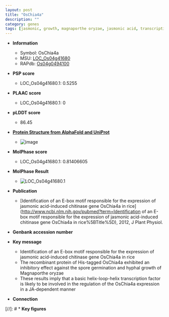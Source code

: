 ```yaml
---
layout: post
title: "OsChia4a"
description: ""
category: genes
tags: [jasmonic, growth, magnaporthe oryzae, jasmonic acid, transcription factor]
---
```


* **Information**  
    + Symbol: OsChia4a  
    + MSU: [LOC_Os04g41680](http://rice.plantbiology.msu.edu/cgi-bin/ORF_infopage.cgi?orf=LOC_Os04g41680)  
    + RAPdb: [Os04g0494100](http://rapdb.dna.affrc.go.jp/viewer/gbrowse_details/irgsp1?name=Os04g0494100)  

* **PSP score**  
    + LOC_Os04g41680.1: 0.5255 

* **PLAAC score**  
    + LOC_Os04g41680.1: 0 

* **pLDDT score**
    + 86.45

* **[Protein Structure from AlphaFold and UniProt](https://www.uniprot.org/uniprotkb/Q7Y1Z0/entry#structure)**
    + ![image](https://ricepsp.github.io/images/Q7/AF-Q7Y1Z0-F1.png)

* **MolPhase score**
    + LOC_Os04g41680.1: 0.81406605

* **MolPhase Result**
    + ![LOC_Os04g41680.1](https://304243504.github.io/Pictures/LOC_Os04g/LOC_Os04g41680.1.png)

* **Publication**  
    + [Identification of an E-box motif responsible for the expression of jasmonic acid-induced chitinase gene OsChia4a in rice](http://www.ncbi.nlm.nih.gov/pubmed?term=Identification of an E-box motif responsible for the expression of jasmonic acid-induced chitinase gene OsChia4a in rice%5BTitle%5D), 2012, J Plant Physiol.

* **Genbank accession number**  

* **Key message**  
    + Identification of an E-box motif responsible for the expression of jasmonic acid-induced chitinase gene OsChia4a in rice
    + The recombinant protein of His-tagged OsChia4a exhibited an inhibitory effect against the spore germination and hyphal growth of Magnaporthe oryzae
    + These results imply that a basic helix-loop-helix transcription factor is likely to be involved in the regulation of the OsChia4a expression in a JA-dependent manner

* **Connection**  

[//]: # * **Key figures**  


